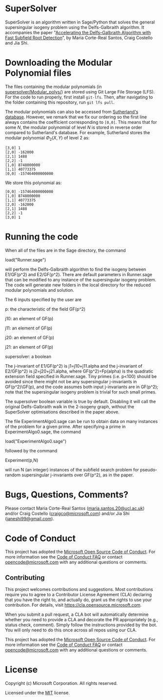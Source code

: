 # SuperSolver

SuperSolver is an algorithm written in Sage/Python that solves the general supersingular isogeny problem using the Delfs-Galbraith algorithm. It accompanies the paper "[Accelerating the Delfs–Galbraith Algorithm with Fast Subfield Root Detection](https://link.springer.com/chapter/10.1007/978-3-031-15982-4_10)”, by Maria Corte-Real Santos, Craig Costello and Jia Shi. 

# Downloading the Modular Polynomial files

The files containing the modular polynomials (in [supersolver/Modular_polys/](https://github.com/microsoft/SuperSolver/tree/main/supersolver/Modular_polys)) are stored using Git Large File Storage (LFS). For the code to run properly, first install `git-lfs`. Then, after navigating to the folder containing this repository, run `git lfs pull`.

The modular polynomials can also be accessed from [Sutherland's database](https://math.mit.edu/~drew/ClassicalModPolys.html). However, we remark that we fix our ordering so the first line always contains the coefficient corresponding to `[0,0]`. This means that for some $N$, the modular polynomial of level $N$ is stored in reverse order compared to Sutherland's database. For example, Sutherland stores the modular polynomial $\Phi_2(X,Y)$ of level $2$ as:

```
[3,0] 1
[2,0] -162000
[2,1] 1488
[2,2] -1
[1,0] 8748000000
[1,1] 40773375
[0,0] -157464000000000
```
We store this polynomial as:

```
[0,0] -157464000000000
[1,0] 8748000000
[1,1] 40773375
[2,0] -162000
[2,1] 1488
[2,2] -1
[3,0] 1
```

# Running the code

When all of the files are in the Sage directory, the command 

load("Runner.sage")

will perform the Delfs-Galbraith algorithm to find the isogeny between E1/GF(p^2) and E2/GF(p^2). There are default parameters in Runner.sage that can be modified to any instance of the supersingular isogeny problem. The code will generate new folders in the local directory for the reduced modular polynomials and solution. 

The 6 inputs specified by the user are 

p: the characteristic of the field GF(p^2)

j10: an element of GF(p)

j11: an element of GF(p)

j20: an element of GF(p)

j21: an element of GF(p)

supersolver: a boolean

The j-invariant of E1/GF(p^2) is j1=j10+j11.alpha and the j-invariant of E2/GF(p^2) is j2=j20+j21.alpha, where GF(p^2)=Fp(alpha) is the quadratic extension field specified in Runner.sage. Tiny primes (i.e. p<100) should be avoided since there might not be any supersingular j-invariants in GF(p^2)\GF(p), and the code assumes both input j-invariants are in GF(p^2); note that the supersingular isogeny problem is trivial for such small primes. 

The supersolver boolean variable is true by default. Disabling it will call the original Delfs-Galbraith walk in the 2-isogeny graph, without the SuperSolver optimisations described in the paper above. 

The file ExperimentAlgo0.sage can be run to obtain data on many instances of the problem for a given prime. After specifying a prime in ExperimentAlgo0.sage, the command

load("ExperimentAlgo0.sage") 

followed by the command 

Experiment(p,N) 

will run N (an integer) instances of the subfield search problem for pseudo-random supersingular j-invariants over GF(p^2), as in the paper.

# Bugs, Questions, Comments? 

Please contact Maria Corte-Real Santos (maria.santos.20@ucl.ac.uk) and/or Craig Costello (craigco@microsoft.com) and/or Jia Shi (janeshi99@gmail.com). 

# Code of Conduct

This project has adopted the [Microsoft Open Source Code of Conduct](https://opensource.microsoft.com/codeofconduct/). For more information see the [Code of Conduct FAQ](https://opensource.microsoft.com/codeofconduct/faq/) or contact opencode@microsoft.com with any additional questions or comments.

## Contributing

This project welcomes contributions and suggestions.  Most contributions require you to agree to a
Contributor License Agreement (CLA) declaring that you have the right to, and actually do, grant us
the rights to use your contribution. For details, visit https://cla.opensource.microsoft.com.

When you submit a pull request, a CLA bot will automatically determine whether you need to provide
a CLA and decorate the PR appropriately (e.g., status check, comment). Simply follow the instructions
provided by the bot. You will only need to do this once across all repos using our CLA.

This project has adopted the [Microsoft Open Source Code of Conduct](https://opensource.microsoft.com/codeofconduct/).
For more information see the [Code of Conduct FAQ](https://opensource.microsoft.com/codeofconduct/faq/) or
contact [opencode@microsoft.com](mailto:opencode@microsoft.com) with any additional questions or comments.

# License

Copyright (c) Microsoft Corporation. All rights reserved.

Licensed under the [MIT](https://github.com/microsoft/vscode/blob/main/LICENSE.txt) license.
